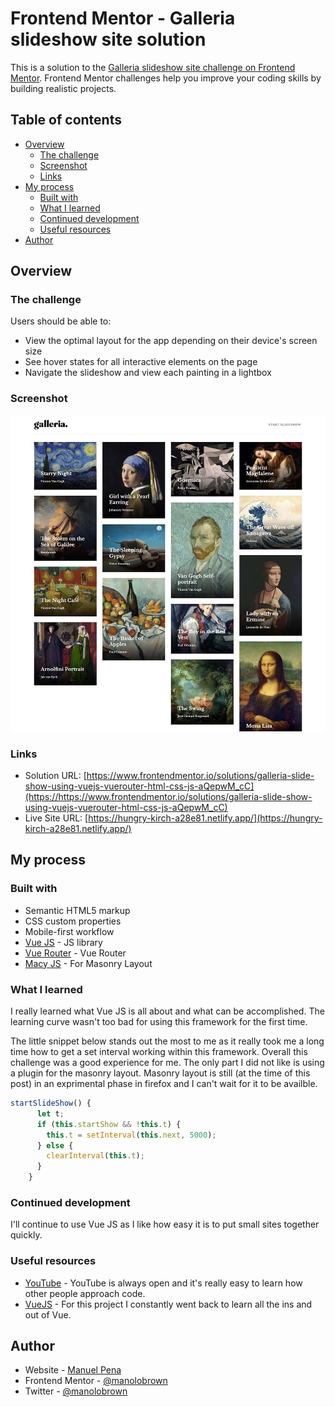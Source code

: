 # Frontend Mentor - Galleria slideshow site solution

This is a solution to the [Galleria slideshow site challenge on Frontend Mentor](https://www.frontendmentor.io/challenges/galleria-slideshow-site-tEA4pwsa6). Frontend Mentor challenges help you improve your coding skills by building realistic projects.

## Table of contents

- [Overview](#overview)
  - [The challenge](#the-challenge)
  - [Screenshot](#screenshot)
  - [Links](#links)
- [My process](#my-process)
  - [Built with](#built-with)
  - [What I learned](#what-i-learned)
  - [Continued development](#continued-development)
  - [Useful resources](#useful-resources)
- [Author](#author)

## Overview

### The challenge

Users should be able to:

- View the optimal layout for the app depending on their device's screen size
- See hover states for all interactive elements on the page
- Navigate the slideshow and view each painting in a lightbox

### Screenshot

![Site preview for the Galleria slideshow site coding challenge](./site-preview.jpg)

### Links

- Solution URL: [https://www.frontendmentor.io/solutions/galleria-slide-show-using-vuejs-vuerouter-html-css-js-aQepwM_cC](https://https://www.frontendmentor.io/solutions/galleria-slide-show-using-vuejs-vuerouter-html-css-js-aQepwM_cC)
- Live Site URL: [https://hungry-kirch-a28e81.netlify.app/](https://hungry-kirch-a28e81.netlify.app/)

## My process

### Built with

- Semantic HTML5 markup
- CSS custom properties
- Mobile-first workflow
- [Vue JS](https://vuejs.org/) - JS library
- [Vue Router](https://next.router.vuejs.org/) - Vue Router
- [Macy JS](http://macyjs.com/) - For Masonry Layout

### What I learned

I really learned what Vue JS is all about and what can be accomplished. The learning curve wasn't too bad for using this framework for the first time.

The little snippet below stands out the most to me as it really took me a long time how to get a set interval working within this framework. Overall this challenge was a good experience for me. The only part I did not like is using a plugin for the masonry layout. Masonry layout is still (at the time of this post) in an exprimental phase in firefox and I can't wait for it to be availble.

```js
startSlideShow() {
      let t;
      if (this.startShow && !this.t) {
        this.t = setInterval(this.next, 5000);
      } else {
        clearInterval(this.t);
      }
    }
```

### Continued development

I'll continue to use Vue JS as I like how easy it is to put small sites together quickly.

### Useful resources

- [YouTube](https://www.youtube.com) - YouTube is always open and it's really easy to learn how other people approach code.
- [VueJS](https://vuejs.org/) - For this project I constantly went back to learn all the ins and out of Vue.

## Author

- Website - [Manuel Pena](https://www.mannydevelops.com/)
- Frontend Mentor - [@manolobrown](https://www.frontendmentor.io/profile/manolobrown)
- Twitter - [@manolobrown](https://www.twitter.com/manolobrown)

